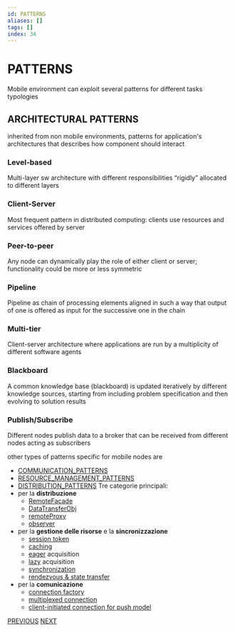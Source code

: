 ```yaml
---
id: PATTERNS
aliases: []
tags: []
index: 34
---
```


# PATTERNS

Mobile environment can exploit several patterns for different tasks typologies

## ARCHITECTURAL PATTERNS

inherited from non mobile environments, patterns for application's architectures that describes how component should interact
### Level-based

Multi-layer sw architecture with different responsibilities “rigidly” allocated to different layers
### Client-Server

Most frequent pattern in distributed computing: clients use resources and services offered by server
### Peer-to-peer

Any node can dynamically play the role of either client or server; functionality could be more or less symmetric
### Pipeline

Pipeline as chain of processing elements aligned in such a way that output of one is offered as input for the successive one in the chain
### Multi-tier

Client-server architecture where applications are run by a multiplicity of different software agents
### Blackboard

A common knowledge base (blackboard) is updated iteratively by different knowledge sources, starting from including problem specification and then evolving to solution results
### Publish/Subscribe

Different nodes publish data to a broker that can be received from different nodes acting as subscribers

other types of patterns specific for mobile nodes are
- [COMMUNICATION_PATTERNS](mobile_systems/COMMUNICATION_PATTERNS.md)
- [RESOURCE_MANAGEMENT_PATTERNS](mobile_systems/RESOURCE_MANAGEMENT_PATTERNS.md)
- [DISTRIBUTION_PATTERNS](mobile_systems/DISTRIBUTION_PATTERNS.md)
Tre categorie principali:
- per la **distribuzione**
	- [RemoteFacade](mobile_systems/RemoteFacade.md)
	- [DataTransferObj](mobile_systems/DataTransferObj.md)
	- [remoteProxy](mobile_systems/remoteProxy.md)
	- [observer](mobile_systems/observer.md)
- per la **gestione delle risorse** e la **sincronizzazione**
	- [session token](mobile_systems/sessTok.md)
	- [caching](mobile_systems/caching.md)
	- [eager](mobile_systems/eager.md) acquisition
	- [lazy](mobile_systems/lazy.md) acquisition
	- [synchronization](mobile_systems/synch.md)
	- [rendezvous & state transfer](mobile_systems/stateTransfer.md)
- per la **comunicazione**
	- [connection factory](mobile_systems/connFact.md)
	- [multiplexed connection](mobile_systems/multiplexedConn.md)
	- [client-initiated connection for push model](mobile_systems/clientInit.md)

[PREVIOUS](pages/mobile_middleware/MOBILE_MIDDLEWARE_PRINCIPLES.md) [NEXT](mobile_systems/pages/mobile_middleware/DISTRIBUTION_PATTERNS.md)
